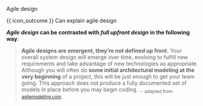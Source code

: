 <span id="title">Agile design</span>

<span id="prereqs"></span>

<span id="outcomes">{{ icon_outcome }} Can explain agile design</span>

<div id="body">

**_Agile design_ can be contrasted with _full upfront design_ in the following way**:

>**Agile designs are emergent, they’re not defined up front.** Your overall system design will emerge over time, evolving to fulfill new requirements and take advantage of new technologies as appropriate. Although you will often do **some initial architectural modeling at the very beginning** of a project, this will be just enough to get your team going. This approach does not produce a fully documented set of models in place before you may begin coding. <sub>-- adapted from [agilemodeling.com](http://agilemodeling.com/essays/agileDesign.htm)</sub>

</div>

<div id="extras">

<include src="exercises.md" />

</div>
